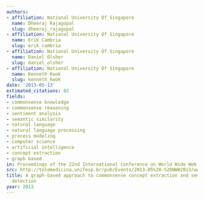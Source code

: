 ```yaml
---
authors:
- affiliation: National University Of Singapore
  name: Dheeraj Rajagopal
  slug: dheeraj_rajagopal
- affiliation: National University Of Singapore
  name: Erik Cambria
  slug: erik_cambria
- affiliation: National University Of Singapore
  name: Daniel Olsher
  slug: daniel_olsher
- affiliation: National University Of Singapore
  name: Kenneth Kwok
  slug: kenneth_kwok
date: '2013-05-13'
estimated_citations: 82
fields:
- commonsense knowledge
- commonsense reasoning
- sentiment analysis
- semantic similarity
- natural language
- natural language processing
- process modeling
- computer science
- artificial intelligence
- concept extraction
- graph based
in: Proceedings of the 22nd International Conference on World Wide Web
src: http://telemedicina.unifesp.br/pub/Events/2013-05%20-%20WWW2013/www2013/www2013.org/companion/p565.pdf
title: A graph-based approach to commonsense concept extraction and semantic similarity
  detection
year: 2013
---
```

